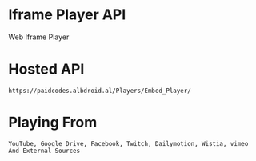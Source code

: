 # Iframe Player API
Web Iframe Player

# Hosted API
    https://paidcodes.albdroid.al/Players/Embed_Player/

# Playing From
    YouTube, Google Drive, Facebook, Twitch, Dailymotion, Wistia, vimeo And External Sources
